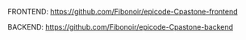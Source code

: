 FRONTEND: https://github.com/Fibonoir/epicode-Cpastone-frontend


BACKEND: https://github.com/Fibonoir/epicode-Cpastone-backend
